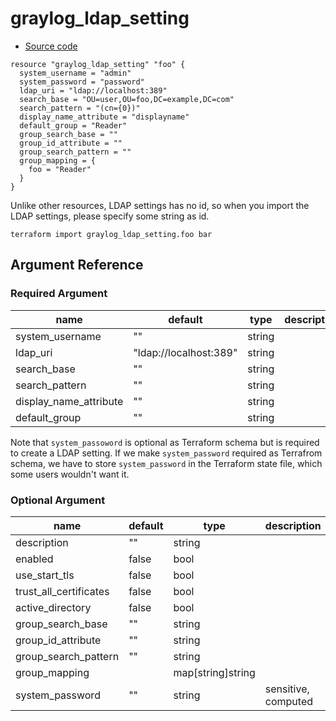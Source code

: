# graylog_ldap_setting

* [Source code](../../graylog/terraform/resource_ldap_setting.go)

```hcl
resource "graylog_ldap_setting" "foo" {
  system_username = "admin"
  system_password = "password"
  ldap_uri = "ldap://localhost:389"
  search_base = "OU=user,OU=foo,DC=example,DC=com"
  search_pattern = "(cn={0})"
  display_name_attribute = "displayname"
  default_group = "Reader"
  group_search_base = ""
  group_id_attribute = ""
  group_search_pattern = ""
  group_mapping = {
    foo = "Reader"
  }
}
```

Unlike other resources, LDAP settings has no id,
so when you import the LDAP settings, please specify some string as id.

```
terraform import graylog_ldap_setting.foo bar
```

## Argument Reference

### Required Argument

name | default | type | description
--- | --- | --- | ---
system_username | "" | string |
ldap_uri | "ldap://localhost:389" | string |
search_base | "" | string |
search_pattern | "" | string |
display_name_attribute | "" | string |
default_group | "" | string |

Note that `system_passoword` is optional as Terraform schema but is required to create a LDAP setting.
If we make `system_password` required as Terrafrom schema, we have to store `system_password` in the Terraform state file, which some users wouldn't want it.

### Optional Argument

name | default | type | description
--- | --- | --- | ---
description | "" | string |
enabled | false | bool |
use_start_tls | false | bool |
trust_all_certificates | false | bool |
active_directory | false | bool |
group_search_base | "" | string |
group_id_attribute | "" | string |
group_search_pattern | "" | string |
group_mapping | | map[string]string |
system_password | "" | string | sensitive, computed
